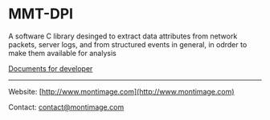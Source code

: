 # MMT-DPI

A software C library desinged to extract data attributes from network packets, server logs, and from structured events in general, in odrder to make them available for analysis

[Documents for developer](./docs)

---

Website: [http://www.montimage.com](http://www.montimage.com)

Contact: [contact@montimage.com](mailto:contact@montimage.com)
